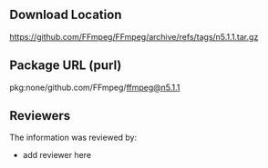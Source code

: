 ## Download Location

https://github.com/FFmpeg/FFmpeg/archive/refs/tags/n5.1.1.tar.gz

## Package URL (purl)

pkg:none/github.com/FFmpeg/ffmpeg@n5.1.1

## Reviewers

The information was reviewed by:

* add reviewer here
